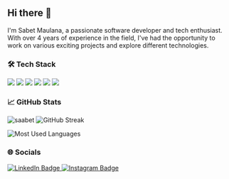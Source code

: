 ## Hi there 👋

I'm Sabet Maulana, a passionate software developer and tech enthusiast. With over 4 years of experience in the field, I've had the opportunity to work on various exciting projects and explore different technologies.

### 🛠️ Tech Stack

<p align="left">
  <img src="https://img.shields.io/badge/Code-JavaScript-informational?style=flat&logo=javascript&logoColor=white&color=F7DF1E" />
  <img src="https://img.shields.io/badge/Backend-Node.js-informational?style=flat&logo=node.js&logoColor=white&color=339933" />
  <img src="https://img.shields.io/badge/Framework-Hapi.js-informational?style=flat&logo=node.js&logoColor=white&color=0066cc" />
  <img src="https://img.shields.io/badge/Database-SQLite-informational?style=flat&logo=sqlite&logoColor=white&color=003B57" />
  <img src="https://img.shields.io/badge/VersionControl-Git-informational?style=flat&logo=git&logoColor=white&color=F05032" />
  <img src="https://img.shields.io/badge/OS-Windows-informational?style=flat&logo=windows&logoColor=white&color=0078D6" />
</p>

### 📈 GitHub Stats

<p align="left">
  <img src="https://github-readme-stats.vercel.app/api?username=saabet&show_icons=true&theme=tokyonight" alt="saabet" />
  <img src="https://github-readme-streak-stats.herokuapp.com?user=saabet&theme=tokyonight" alt="GitHub Streak" />
</p>

<p align="left">
  <img src="https://github-readme-stats.vercel.app/api/top-langs/?username=saabet&layout=compact&theme=tokyonight" alt="Most Used Languages" />
</p>

### 🌐 Socials
<div id="badges">
  <a href="https://www.linkedin.com/in/sabet-maulana/" target="_blank">
    <img src="https://img.shields.io/badge/LinkedIn-blue?logo=linkedin&logoColor=white" alt="LinkedIn Badge"/>
  </a>
  <a href="https://www.instagram.com/saabet.m/" target="_blank">
    <img src="https://img.shields.io/badge/Instagram-E4405F?logo=instagram&logoColor=white" alt="Instagram Badge"/>
  </a>
</div>

<!--
**saabet/saabet** is a ✨ _special_ ✨ repository because its `README.md` (this file) appears on your GitHub profile.

Here are some ideas to get you started:

- 🔭 I’m currently working on ...
- 🌱 I’m currently learning ...
- 👯 I’m looking to collaborate on ...
- 🤔 I’m looking for help with ...
- 💬 Ask me about ...
- 📫 How to reach me: ...
- 😄 Pronouns: ...
- ⚡ Fun fact: ...
-->
